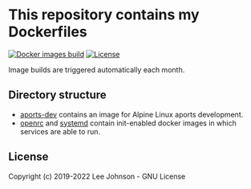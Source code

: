 # This repository contains my Dockerfiles

[![Docker images build](https://github.com/lj020326/systemd-python-dockerfiles/tree/master/.github/workflows/badge.svg)](https://github.com/lj020326/systemd-python-dockerfiles/tree/master/.github/workflows)
[![License](https://img.shields.io/badge/license-GPLv3-brightgreen.svg?style=flat)](LICENSE)

Image builds are triggered automatically each month.

## Directory structure

- [aports-dev](./aports-dev) contains an image for Alpine Linux aports development.
- [openrc](./openrc) and [systemd](./systemd) contain init-enabled docker images in which services are able to run.

## License

Copyright (c) 2019-2022 Lee Johnson - GNU License
